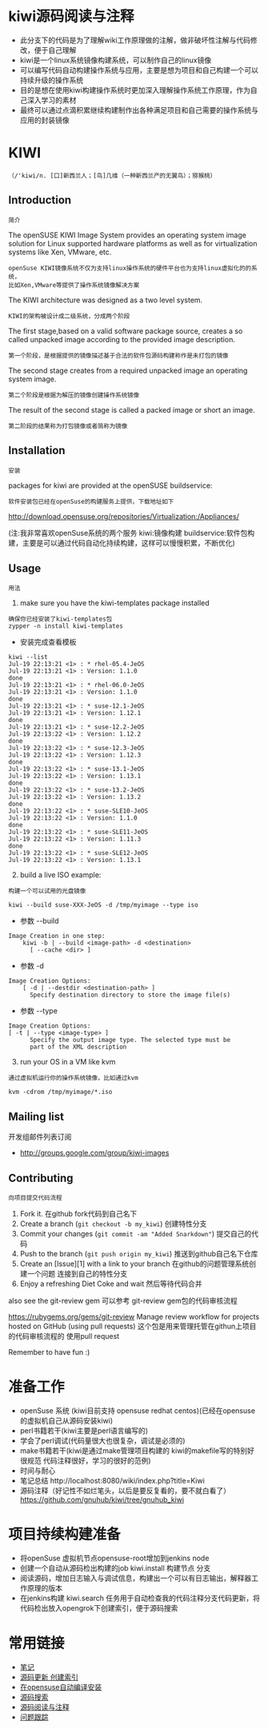 kiwi源码阅读与注释
=====================

* 此分支下的代码是为了理解wiki工作原理做的注解，做非破坏性注解与代码修改，便于自己理解
* kiwi是一个linux系统镜像构建系统，可以制作自己的linux镜像
* 可以编写代码自动构建操作系统与应用，主要是想为项目和自己构建一个可以持续升级的操作系统
* 目的是想在使用kiwi构建操作系统时更加深入理解操作系统工作原理，作为自己深入学习的素材
* 最终可以通过点滴积累继续构建制作出各种满足项目和自己需要的操作系统与应用的封装镜像



KIWI
==================
```
（/'kiwi/n. [口]新西兰人；[鸟]几维（一种新西兰产的无翼鸟）；猕猴桃）
```

Introduction
------------
```
简介
```

The openSUSE KIWI Image System provides an operating
system image solution for Linux supported hardware platforms as
well as for virtualization systems like Xen, VMware, etc. 
```
openSuse KIWI镜像系统不仅为支持linux操作系统的硬件平台也为支持linux虚拟化的的系统，
比如Xen,VMware等提供了操作系统镜像解决方案
```

The KIWI architecture was designed as a two level system.
```
KIWI的架构被设计成二级系统，分成两个阶段
```

The first stage,based on a valid software package source, creates a so called 
unpacked image according to the provided image description.
```
第一个阶段，是根据提供的镜像描述基于合法的软件包源码构建称作是未打包的镜像
```

The second stage creates from a required unpacked image an
operating system image. 
```
第二个阶段是根据为解压的镜像创建操作系统镜像
```

The result of the second stage is called
a packed image or short an image.
```
第二阶段的结果称为打包镜像或者简称为镜像
```

Installation
------------
```
安装
```

packages for kiwi are provided at the openSUSE buildservice:
```
软件安装包已经在openSuse的构建服务上提供，下载地址如下
```
http://download.opensuse.org/repositories/Virtualization:/Appliances/

(注:我非常喜欢openSuse系统的两个服务 kiwi:镜像构建 buildservice:软件包构建，主要是可以通过代码自动化持续构建，这样可以慢慢积累，不断优化)

Usage
-----
```
用法
```


1. make sure you have the kiwi-templates package installed
```
确保你已经安装了kiwi-templates包
zypper -n install kiwi-templates
```
* 安装完成查看模板
```
kiwi --list
Jul-19 22:13:21 <1> : * rhel-05.4-JeOS
Jul-19 22:13:21 <1> : Version: 1.1.0                                                                                                                                                           done
Jul-19 22:13:21 <1> : * rhel-06.0-JeOS
Jul-19 22:13:21 <1> : Version: 1.1.0                                                                                                                                                           done
Jul-19 22:13:21 <1> : * suse-12.1-JeOS
Jul-19 22:13:21 <1> : Version: 1.12.1                                                                                                                                                          done
Jul-19 22:13:21 <1> : * suse-12.2-JeOS
Jul-19 22:13:22 <1> : Version: 1.12.2                                                                                                                                                          done
Jul-19 22:13:22 <1> : * suse-12.3-JeOS
Jul-19 22:13:22 <1> : Version: 1.12.3                                                                                                                                                          done
Jul-19 22:13:22 <1> : * suse-13.1-JeOS
Jul-19 22:13:22 <1> : Version: 1.13.1                                                                                                                                                          done
Jul-19 22:13:22 <1> : * suse-13.2-JeOS
Jul-19 22:13:22 <1> : Version: 1.13.2                                                                                                                                                          done
Jul-19 22:13:22 <1> : * suse-SLE10-JeOS
Jul-19 22:13:22 <1> : Version: 1.1.0                                                                                                                                                           done
Jul-19 22:13:22 <1> : * suse-SLE11-JeOS
Jul-19 22:13:22 <1> : Version: 1.11.3                                                                                                                                                          done
Jul-19 22:13:22 <1> : * suse-SLE12-JeOS
Jul-19 22:13:22 <1> : Version: 1.13.1        
```
2. build a live ISO example:
```
构建一个可以试用的光盘镜像
```

```
kiwi --build suse-XXX-JeOS -d /tmp/myimage --type iso
```
* 参数 --build
```
Image Creation in one step:
    kiwi -b | --build <image-path> -d <destination>
      [ --cache <dir> ]
```

* 参数 -d
```
Image Creation Options:
    [ -d | --destdir <destination-path> ]
      Specify destination directory to store the image file(s)
```
* 参数 --type
```
Image Creation Options:
[ -t | --type <image-type> ]
      Specify the output image type. The selected type must be
      part of the XML description
```

3. run your OS in a VM like kvm
```
通过虚拟机运行你的操作系统镜像，比如通过kvm
```

```
kvm -cdrom /tmp/myimage/*.iso
```

Mailing list
------------
开发组邮件列表订阅

*  http://groups.google.com/group/kiwi-images

Contributing
------------
```
向项目提交代码流程
```

1. Fork it. 在github fork代码到自己名下
2. Create a branch (`git checkout -b my_kiwi`) 创建特性分支
3. Commit your changes (`git commit -am "Added Snarkdown"`) 提交自己的代码
4. Push to the branch (`git push origin my_kiwi`) 推送到github自己名下仓库
5. Create an [Issue][1] with a link to your branch 在github的问题管理系统创建一个问题 连接到自己的特性分支
6. Enjoy a refreshing Diet Coke and wait 然后等待代码合并

also see the git-review gem 可以参考 git-review gem包的代码审核流程 

https://rubygems.org/gems/git-review
Manage review workflow for projects hosted on GitHub (using pull requests)
这个包是用来管理托管在githun上项目的代码审核流程的 使用pull request

Remember to have fun :)

准备工作
============
* openSuse 系统 (kiwi目前支持 opensuse redhat centos)(已经在opensuse的虚拟机自己从源码安装kiwi)
* perl书籍若干(kiwi主要是perl语言编写的)
* 学会了perl调试(代码量很大也很复杂，调试是必须的)
* make书籍若干(kiwi是通过make管理项目构建的 kiwi的makefile写的特别好 很规范 代码注释很好，学习的很好的范例)
* 时间与耐心
* 笔记总结 http://localhost:8080/wiki/index.php?title=Kiwi
* 源码注释（好记性不如烂笔头，以后是要反复看的，要不就白看了） https://github.com/gnuhub/kiwi/tree/gnuhub_kiwi

项目持续构建准备
==================
* 将openSuse 虚拟机节点opensuse-root增加到jenkins node
* 创建一个自动从源码检出构建的job kiwi.install 构建节点 分支 
* 阅读源码，增加日志输入与调试信息，构建出一个可以有日志输出，解释器工作原理的版本
* 在jenkins构建 kiwi.search 任务用于自动检查我的代码注释分支代码更新，将代码检出放入opengrok下创建索引，便于源码搜索

常用链接
===================
* [笔记](http://localhost:8080/wiki/index.php?title=Kiwi)
* [源码更新 创建索引](http://localhost:7070/job/kiwi.search/)
* [在opensuse自动编译安装](http://localhost:7070/job/kiwi.install/)
* [源码搜索](http://localhost:8089/source/xref/wiki/)
* [源码阅读与注释](https://github.com/gnuhub/kiwi/tree/gnuhub_kiwi)
* [问题跟踪](https://github.com/gnuhub/kiwi/issues)